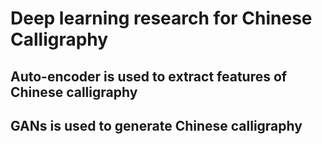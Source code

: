 # Deep learning research for Chinese Calligraphy

## Auto-encoder is used to extract features of Chinese calligraphy

## GANs is used to generate Chinese calligraphy